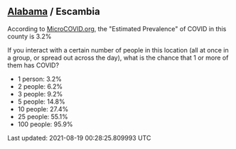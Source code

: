 
## [Alabama](/united-states/alabama) / Escambia

According to [MicroCOVID.org](http://microcovid.org),
the "Estimated Prevalence" of COVID in this county is 3.2%

If you interact with a certain number of people in this location
(all at once in a group, or spread out across the day), what is the chance that
1 or more of them has COVID?

- 1 person: 3.2%
- 2 people: 6.2%
- 3 people: 9.2%
- 5 people: 14.8%
- 10 people: 27.4%
- 25 people: 55.1%
- 100 people: 95.9%

Last updated: 2021-08-19 00:28:25.809993 UTC
